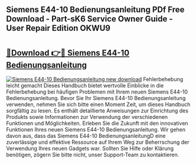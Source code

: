 ## Siemens E44-10 Bedienungsanleitung PDf Free Download - Part-sK6 Service Owner Guide - User Repair Edition OKWU9

# <h2><a href="http://df4wrt.blite.top/?on=Siemens+E44-10+Bedienungsanleitung">🔗Download 👉🔴 Siemens E44-10 Bedienungsanleitung</a></h2>

[![Siemens E44-10 Bedienungsanleitung new download](https://i.imgur.com/lujVjoI.png)](http://df4wrt.blite.top/?on=Siemens+E44-10+Bedienungsanleitung)
Fehlerbehebung leicht gemacht Dieses Handbuch bietet wertvolle Einblicke in die Fehlerbehebung bei häufigen Problemen mit Ihrem neuen Siemens E44-10 Bedienungsanleitung. Bevor Sie Ihr Siemens E44-10 Bedienungsanleitung verwenden, nehmen Sie sich bitte einen Moment Zeit, um dieses Handbuch sorgfältig zu lesen. Es enthält detaillierte Anweisungen zur Einrichtung des Produkts sowie Informationen zur Verwendung der verschiedenen Funktionen und Möglichkeiten. Erleben Sie die Zukunft mit den innovativen Funktionen Ihres neuen Siemens E44-10 Bedienungsanleitung. Wir gehen davon aus, dass das Siemens E44-10 BedienungsanleitungD eine zuverlässige und effektive Ressource auf Ihrem Weg zur Beherrschung der Verwendung Ihres neuen Gadgets war. Sollten Sie Hilfe oder Klärung benötigen, zögern Sie bitte nicht, unser Support-Team zu kontaktieren.
